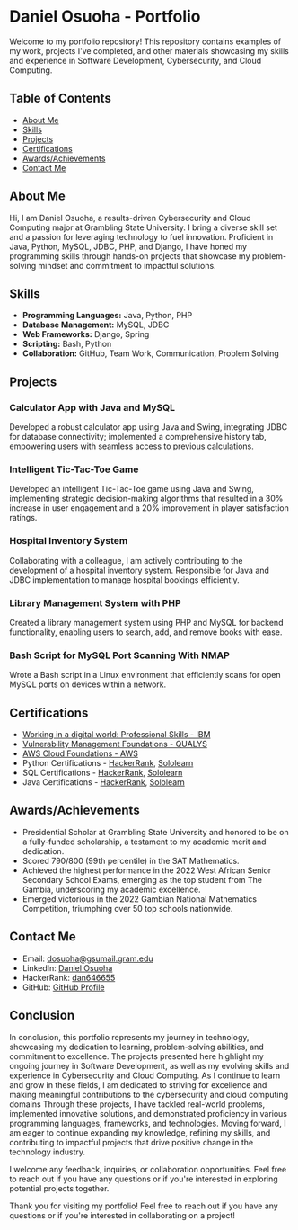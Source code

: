 # Daniel Osuoha - Portfolio

Welcome to my portfolio repository! This repository contains examples of my work, projects I've completed, and other materials showcasing my skills and experience in Software Development, Cybersecurity, and Cloud Computing.

## Table of Contents

- [About Me](#about-me)
- [Skills](#skills)
- [Projects](#projects)
- [Certifications](#certifications)
- [Awards/Achievements](#awards-achievements)
- [Contact Me](#contact-me)

## About Me

Hi, I am Daniel Osuoha, a results-driven Cybersecurity and Cloud Computing major at Grambling State University. I bring a diverse skill set and a passion for leveraging technology to fuel innovation. Proficient in Java, Python, MySQL, JDBC, PHP, and Django, I have honed my programming skills through hands-on projects that showcase my problem-solving mindset and commitment to impactful solutions.

## Skills

- **Programming Languages:** Java, Python, PHP
- **Database Management:** MySQL, JDBC
- **Web Frameworks:** Django, Spring
- **Scripting:** Bash, Python
- **Collaboration:** GitHub, Team Work, Communication, Problem Solving

## Projects

### Calculator App with Java and MySQL

Developed a robust calculator app using Java and Swing, integrating JDBC for database connectivity; implemented a comprehensive history tab, empowering users with seamless access to previous calculations.

### Intelligent Tic-Tac-Toe Game

Developed an intelligent Tic-Tac-Toe game using Java and Swing, implementing strategic decision-making algorithms that resulted in a 30% increase in user engagement and a 20% improvement in player satisfaction ratings.

### Hospital Inventory System

Collaborating with a colleague, I am actively contributing to the development of a hospital inventory system. Responsible for Java and JDBC implementation to manage hospital bookings efficiently.

### Library Management System with PHP

Created a library management system using PHP and MySQL for backend functionality, enabling users to search, add, and remove books with ease.

### Bash Script for MySQL Port Scanning With NMAP

Wrote a Bash script in a Linux environment that efficiently scans for open MySQL ports on devices within a network.

## Certifications

- [Working in a digital world: Professional Skills - IBM](https://www.credly.com/go/dOqmjj9opfHz5KzH3vvMeQ)
- [Vulnerability Management Foundations - QUALYS]()
- [AWS Cloud Foundations - AWS](https://www.credly.com/badges/3a22ceaa-8eff-4d81-99b9-8f6a8199b6a6/public_url)
- Python Certifications - [HackerRank](https://www.hackerrank.com/certificates/9e417727fb63), [Sololearn](https://www.sololearn.com/certificates/CC-55HTWCHK)
- SQL Certifications - [HackerRank](https://www.hackerrank.com/certificates/753f6cdbb7fa), [Sololearn]()
- Java Certifications - [HackerRank](), [Sololearn](https://www.sololearn.com/certificates/CC-R0OTRGBG)

## Awards/Achievements

- Presidential Scholar at Grambling State University and honored to be on a fully-funded scholarship, a testament to my academic merit and dedication.
- Scored 790/800 (99th percentile) in the SAT Mathematics.
- Achieved the highest performance in the 2022 West African Senior Secondary School Exams, emerging as the top student from The Gambia, underscoring my academic excellence.
- Emerged victorious in the 2022 Gambian National Mathematics Competition, triumphing over 50 top schools nationwide.

## Contact Me

- Email: [dosuoha@gsumail.gram.edu](mailto:dosuoha@gsumail.gram.edu)
- LinkedIn: [Daniel Osuoha](https://www.linkedin.com/in/daniel-osuoha-8090222b1)
- HackerRank: [dan646655](https://www.hackerrank.com/profile/dan646655)
- GitHub: [GitHub Profile](https://github.com/)


## Conclusion

In conclusion, this portfolio represents my journey in technology, showcasing my dedication to learning, problem-solving abilities, and commitment to excellence. The projects presented here highlight my ongoing journey in Software Development, as well as my evolving skills and experience in Cybersecurity and Cloud Computing. As I continue to learn and grow in these fields, I am dedicated to striving for excellence and making meaningful contributions to the cybersecurity and cloud computing domains
Through these projects, I have tackled real-world problems, implemented innovative solutions, and demonstrated proficiency in various programming languages, frameworks, and technologies. Moving forward, I am eager to continue expanding my knowledge, refining my skills, and contributing to impactful projects that drive positive change in the technology industry.

I welcome any feedback, inquiries, or collaboration opportunities. Feel free to reach out if you have any questions or if you're interested in exploring potential projects together.

Thank you for visiting my portfolio!
Feel free to reach out if you have any questions or if you're interested in collaborating on a project!
